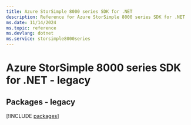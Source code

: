 ```yaml
---
title: Azure StorSimple 8000 series SDK for .NET
description: Reference for Azure StorSimple 8000 series SDK for .NET
ms.date: 11/14/2024
ms.topic: reference
ms.devlang: dotnet
ms.service: storsimple8000series
---
```

# Azure StorSimple 8000 series SDK for .NET - legacy
## Packages - legacy
[!INCLUDE [packages](storsimple-8000-series-index.md)]